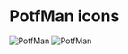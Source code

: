 # PotfMan icons
![PotfMan](https://raw.githubusercontent.com/potfman/icons/main/256/normal-128.png)
![PotfMan](https://raw.githubusercontent.com/potfman/icons/main/256/casual-128.png)

